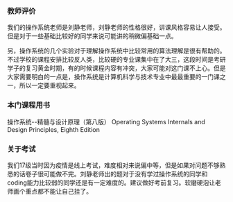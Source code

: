 ### 教师评价

我们的操作系统老师是刘静老师，刘静老师的性格很好，讲课风格容易让人接受。但是对于一些基础比较好的同学来说可能讲的稍微偏基础一点。

另，操作系统的几个实验对于理解操作系统中比较常用的算法理解是很有帮助的。不过学校的课程安排比较反人类，比较硬的专业课集中在了大三，这段时间是考研学子的复习黄金时期，有的时候课程内容有冲突，大家可能对这门课不上心。但是大家需要明白的一点是，操作系统是计算机科学与技术专业中最最重要的一门课之一，所以一定要重视起来。

### 本门课程用书

操作系统--精髓与设计原理（第八版）
Operating Systems Internals and Design Principles, Eighth Edition

### 关于考试

我们17级当时因为疫情是线上考试，难度相对来说偏中等，但是如果对问题不够熟悉的话卷子很可能做不完。刘静老师出的题对于没有学过操作系统的同学和coding能力比较弱的同学还是有一定难度的。建议做好考前复习。软磨硬泡让老师画个重点都不能让自己挂了。
